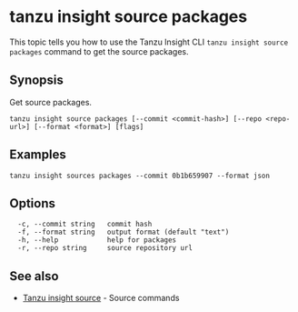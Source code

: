 # tanzu insight source packages

This topic tells you how to use the Tanzu Insight CLI 
`tanzu insight source packages` command to get the source packages.

## <a id='synopsis'></a>Synopsis

Get source packages.

```console
tanzu insight source packages [--commit <commit-hash>] [--repo <repo-url>] [--format <format>] [flags]
```

## <a id='examples'></a>Examples

```console
tanzu insight sources packages --commit 0b1b659907 --format json
```

## <a id='options'></a>Options

```console
  -c, --commit string   commit hash
  -f, --format string   output format (default "text")
  -h, --help            help for packages
  -r, --repo string     source repository url
```

## <a id='see-also'></a>See also

* [Tanzu insight source](insight-source.md)	 - Source commands
